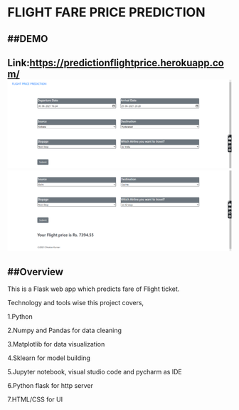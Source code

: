 <h1> FLIGHT FARE PRICE PREDICTION </h1>

##DEMO
---
Link:https://predictionflightprice.herokuapp.com/
<img src = "Demo1.png">
<img src = "Demo2.png">
---
##Overview
--
This is a Flask web app which predicts fare of Flight ticket.

Technology and tools wise this project covers,

1.Python

2.Numpy and Pandas for data cleaning

3.Matplotlib for data visualization

4.Sklearn for model building

5.Jupyter notebook, visual studio code and pycharm as IDE

6.Python flask for http server

7.HTML/CSS for UI
